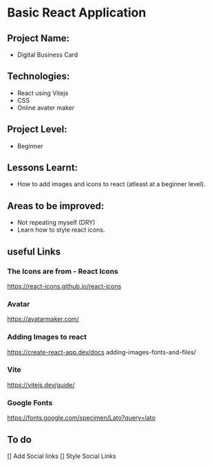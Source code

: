 # Basic React Application

## Project Name:

- Digital Business Card

## Technologies:

- React using Vitejs
- CSS
- Online avater maker

## Project Level:

- Beginner

## Lessons Learnt:

- How to add images and icons to react (atleast at a beginner level).

## Areas to be improved:

- Not repeating myself (DRY)
- Learn how to style react icons.

## useful Links

### The Icons are from - React Icons

https://react-icons.github.io/react-icons

### Avatar

https://avatarmaker.com/

### Adding Images to react

https://create-react-app.dev/docs adding-images-fonts-and-files/

### Vite

https://vitejs.dev/guide/

### Google Fonts

https://fonts.google.com/specimen/Lato?query=lato

## To do

[] Add Social links
[] Style Social Links
